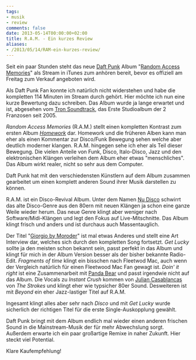 ```yaml
---
tags:
- musik
- review
comments: false
date: 2013-05-14T00:00:00+02:00
title: R.A.M. - Ein kurzes Review
aliases:
- /2013/05/14/RAM-ein-kurzes-review/
---
```


Seit ein paar Stunden steht das neue [Daft Punk](http://clkde.Tradedoubler.com/click?p=23761&a=2217627&url=https://itunes.apple.com/de/artist/daft-punk/id5468295?partnerId=2003) Album "[Random Access Memories](http://clkde.Tradedoubler.com/click?p=23761&a=2217627&url=https://itunes.apple.com/de/album/random-access-memories/id617154241?partnerId=2003)" als Stream in iTunes zum anhören bereit, bevor es offiziell am Freitag zum Verkauf angeboten wird.

Als Daft Punk Fan konnte ich natürlich nicht widerstehen und habe die kompletten 114 Minuten im Stream durch gehört. Hier möchte ich nun eine kurze Bewertung dazu schreiben. Das Album wurde ja lange erwartet und ist, abgesehen vom [Tron Soundtrack](http://clkde.Tradedoubler.com/click?p=23761&a=2217627&url=https://itunes.apple.com/de/album/tron-legacy/id404391362?partnerId=2003), das Erste Studioalbum der 2 Franzosen seit 2005.

*Random Access Memories* (R.A.M.) stellt einen kompletten Kontrast zum ersten Album *[Homework](http://clkde.Tradedoubler.com/click?p=23761&a=2217627&url=https://itunes.apple.com/de/album/homework/id17523648?partnerId=2003)* dar. Homework und die früheren Alben kann man eher als einen Kommentar zur Disco/Funk Bewegung sehen welche aber deutlich moderner klangen. R.A.M. hingegen sehe ich eher als Teil dieser Bewegung. Die vielen Anteile von Funk, Disco, Italo-Disco, Jazz und den elektronischen Klängen verleihen dem Album eher etwas "menschliches". Das Album wirkt realer, nicht so sehr aus dem Computer.

Daft Punk hat mit den verschiedensten Künstlern auf dem Album zusammen gearbeitet um einen komplett anderen Sound ihrer Musik darstellen zu können.

R.A.M. ist ein Disco-Revival Album. Unter dem Namen [Nu Disco](http://en.wikipedia.org/wiki/Nu_Disco "Nu Disco") schwirrt das alte Disco-Genre aus den 80ern mit neuen Klängen ja schon eine ganze Weile wieder herum. Das neue Genre klingt aber weniger nach Software/Midi-Klängen und legt den Fokus auf Live-Mitschnitte. Das Album klingt frisch und anders und ist durchaus auch Massentauglich.

Der Titel "[Giorgio by Moroder](http://de.wikipedia.org/wiki/Giorgio_Moroder)" ist mal etwas Anderes und stellt eine Art Interview dar, welches sich durch den kompletten Song fortsetzt. *Get Lucky* sollte ja den meisten schon bekannt sein, passt perfekt in das Album und klingt für mich in der Album Version besser als der bisher bekannte Radio-Edit.
*Fragments of time* klingt ein bisschen nach Fleetwod Mac, auch wenn der Vergleich natürlich für einen Fleetwood Mac Fan gewagt ist. *Doin' it right* ist eine Zusammenarbeit mit [Panda Bear](http://en.wikipedia.org/wiki/Panda_Bear_(musician)) und passt irgendwie nicht auf das Album. Die Vocals zu *Instant Crush* kommen von [Julian Casablancas](http://de.wikipedia.org/wiki/Julian_Casablancas) von *The Strokes* und klingt eher wie typsicher 80er Sound. Desweiteren ist mit *Beyond* ein eher Jazz-lastiger Titel auf R.A.M.

Ingesamt klingt alles aber sehr nach *Disco* und mit *Get Lucky* wurde sicherlich der richtigen Titel für die erste Single-Auskopplung gewählt.

Daft Punk bringt mit dem Album endlich mal wieder einen anderen frischen Sound in die Mainstream-Musik der für mehr Abwechslung sorgt. Außerdem erwarte ich ein paar großartige Remixe in naher Zukunft. Hier steckt viel Potential.

Klare Kaufempfehlung!

